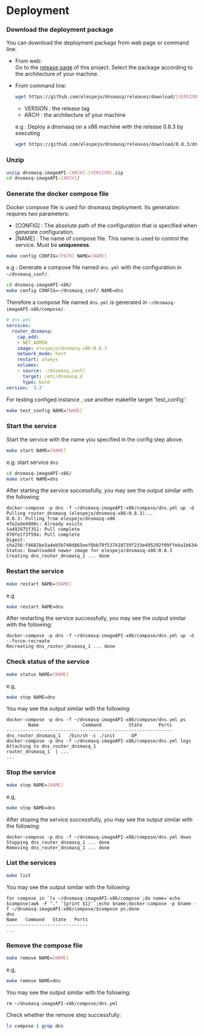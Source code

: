 # Deployment

### Download the deployment package
    
You can download the deployment package from web page or command line.

* From web:  
Go to the [release page](https://github.com/elespejo/dnsmasq/releases) of this project. Select the package according to the architecture of your machine.

* From command line:  
  ```bash
  wget https://github.com/elespejo/dnsmasq/releases/download/[VERSION]/dnsmasq-imageAPI-[ARCH]-[VERSION].zip
  ```
    * VERSION : the release tag  
    * ARCH : the architecture of your machine 

  e.g : Deploy a dnsmasq on a x86 machine with the release 0.8.3 by executing
  ```bash
  wget https://github.com/elespejo/dnsmasq/releases/download/0.8.3/dnsmasq-imageAPI-x86-0.8.3.zip
  ```

### Unzip

```bash
unzip dnsmasq-imageAPI-[ARCH]-[VERSION].zip
cd dnsmasq-imageAPI-[ARCH]/
```

### Generate the docker compose file

Docker compose file is used for dnsmasq deployment. Its generation requires two parameters:
* [CONFIG] : The absolute path of the configuration that is specified when generate configuration.   
* [NAME] : The name of compose file. This name is used to control the service. Must be **uniqueness**.

```bash
make config CONFIG=[PATH] NAME=[NAME]
```

e.g : Generate a compose file named `dns.yml` with the configuration in `~/dnsmasq_conf/`.
```bash
cd dnsmasq-imageAPI-x86/
make config CONFIG=~/dnsmasq_conf/ NAME=dns
```
Therefore a compose file named `dns.yml` is generated in `~/dnsmasq-imageAPI-x86/compose/`.
```yaml
# dns.yml
services:
  router_dnsmasq:
    cap_add:
    - NET_ADMIN
    image: elespejo/dnsmasq-x86:0.8.3
    network_mode: host
    restart: always
    volumes:
    - source: ~/dnsmasq_conf/
      target: /etc/dnsmasq.d
      type: bind
version: '3.2'
```
For testing configed instance , use another makefile target 'test_config':
```bash
make test_config NAME=[NAME]
```

### Start the service
Start the service with the name you specified in the config step above.
```bash 
make start NAME=[NAME]
```
e.g: start service `dns`
```bash
cd dnsmasq-imageAPI-x86/
make start NAME=dns
```
After starting the service successfully, you may see the output similar with the following: 
```
docker-compose -p dns -f ~/dnsmasq-imageAPI-x86/compose/dns.yml up -d
Pulling router_dnsmasq (elespejo/dnsmasq-x86:0.8.3)...
0.8.3: Pulling from elespejo/dnsmasq-x86
4fe2ade4980c: Already exists
5a492975f351: Pull complete
070fe1f3f59a: Pull complete
Digest: sha256:f4682be5a4eb5b740d865eef6bb79f537410739f233e495292f09ffeba1b6344
Status: Downloaded newer image for elespejo/dnsmasq-x86:0.8.3
Creating dns_router_dnsmasq_1 ... done
```

### Restart the service
```bash
make restart NAME=[NAME]
```
e.g
```bash
make restart NAME=dns
```
After restarting the service successfully, you may see the output similar with the following:
```
docker-compose -p dns -f ~/dnsmasq-imageAPI-x86/compose/dns.yml up -d --force-recreate
Recreating dns_router_dnsmasq_1 ... done
```

### Check status of the service
```bash
make status NAME=[NAME]
```
e.g,
```bash
make stop NAME=dns
```
You may see the output similar with the following:
```
docker-compose -p dns -f ~/dnsmasq-imageAPI-x86/compose/dns.yml ps
        Name                Command          State      Ports
-------------------------------------------------------------
dns_router_dnsmasq_1   /bin/sh -c ./init      UP
docker-compose -p dns -f ~/dnsmasq-imageAPI-x86/compose/dns.yml logs
Attaching to dns_router_dnsmasq_1
router_dnsmasq_1  | ...
...
```

### Stop the service
```bash
make stop NAME=[NAME]
```
e.g,
```bash
make stop NAME=dns
```
After stoping the service successfully, you may see the output similar with the following:
```
docker-compose -p dns -f ~/dnsmasq-imageAPI-x86/compose/dns.yml down
Stopping dns_router_dnsmasq_1 ... done
Removing dns_router_dnsmasq_1 ... done
```

### List the services
```bash
make list
```
You may see the output similar with the following:
```
for compose in `ls ~/dnsmasq-imageAPI-x86/compose`;do name=`echo $compose|awk -F "." '{print $1}'`;echo $name;docker-compose -p $name -f ~/dnsmasq-imageAPI-x86/compose/$compose ps;done
dns
Name   Command   State   Ports
------------------------------
...
```

### Remove the compose file
```bash
make remove NAME=[NAME]
```
e.g,
```bash
make remove NAME=dns
```
You may see the output similar with the following:
```
rm ~/dnsmasq-imageAPI-x86/compose/dns.yml
```
Check whether the remove step successfully:
```bash
ls compose | grep dns
```

